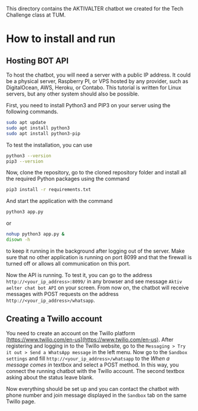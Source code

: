 This directory contains the AKTIVALTER chatbot we created for the Tech Challenge class at TUM. 

# How to install and run

## Hosting BOT API

To host the chatbot, you will need a server with a public IP address. It could be a physical server, Raspberry PI, or VPS hosted by any provider, such as DigitalOcean, AWS, Heroku, or Contabo. This tutorial is written for Linux servers, but any other system should also be possible.

First, you need to install Python3 and PIP3 on your server using the following commands.

```sh
sudo apt update
sudo apt install python3
sudo apt install python3-pip
```

To test the installation, you can use

```sh
python3 --version
pip3 --version
```

Now, clone the repository, go to the cloned repository folder and install all the required Python packages using the command

```sh
pip3 install -r requirements.txt
```

And start the application with the command

```sh
python3 app.py
```

or

```sh
nohup python3 app.py &
disown -h
```

to keep it running in the background after logging out of the server. Make sure that no other application is running on port 8099 and that the firewall is turned off or allows all communication on this port.

Now the API is running. To test it, you can go to the address `http://<your_ip_address>:8099/` in any browser and see message `Aktiv aelter chat bot API` on your screen. From now on, the chatbot will receive messages with POST requests on the address `http://<your_ip_address>/whatsapp`.

## Creating a Twillo account

You need to create an account on the Twillo platform [https://www.twilio.com/en-us](https://www.twilio.com/en-us). After registering and logging in to the Twillo website, go to the `Messaging > Try it out > Send a WhatsApp message` in the left menu. Now go to the `Sandbox settings` and fill `http://<your_ip_address>/whatsapp` to the *When a message comes in* textbox and select a POST method. In this way, you connect the running chatbot with the Twillo account. The second textbox asking about the status leave blank.

Now everything should be set up and you can contact the chatbot with phone number and join message displayed in the `Sandbox` tab on the same Twillo page.
